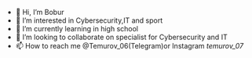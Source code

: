 - 👋 Hi, I’m Bobur
- 👀 I’m interested in Cybersecurity,IT and sport
- 🌱 I’m currently learning in high school
- 💞️ I’m looking to collaborate on specialist for Cybersecurity and IT
- 📫 How to reach me @Temurov_06(Telegram)or Instagram _temurov_07_

<!---
temurovbobur/temurovbobur is a ✨ special ✨ repository because its `README.md` (this file) appears on your GitHub profile.
You can click the Preview link to take a look at your changes.
--->
